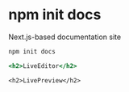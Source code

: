 
# npm init docs

Next.js-based documentation site

```sh
npm init docs
```

```.jsx
<h2>LiveEditor</h2>
```

```!jsx
<h2>LivePreview</h2>
```
